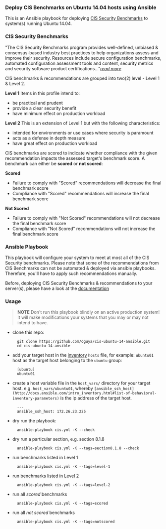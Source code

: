 ### Deploy CIS Benchmarks on Ubuntu 14.04 hosts using Ansible

This is an Ansible playbook for deploying [CIS Security Benchmarks](http://benchmarks.cisecurity.org/) to system(s) running Ubuntu 14.04.

### CIS Security Benchmarks
"The CIS Security Benchmarks program provides well-defined, unbiased & consensus-based industry best practices to help organizations assess and improve their security.
Resources include secure configuration benchmarks, automated configuration assessment tools and content, security metrics and security software product certifications..."*[read more](https://benchmarks.cisecurity.org/about/)*

CIS benchmarks & recommendations are grouped into two(2) level - Level 1 & Level 2.

**Level 1**
Items in this profile intend to:
- be practical and prudent
- provide a clear security benefit
- have minimum effect on production workload

**Level 2**
This is an extension of Level 1 but with the following characteristics:
- intended for environments or use cases where security is paramount
- acts as a defense in depth measure
- have great effect on production workload


CIS benchmarks are scored to indicate whether compliance with the given recommendation impacts the assessed target's benchmark score. A benchmark can either be **scored** or **not scored**:

**Scored**
- Failure to comply with "Scored" recommendations will decrease the final benchmark score
- Compliance with "Scored" recommendations will increase the final benchmark score

**Not Scored**
- Failure to comply with "Not Scored" recommendations will not decrease the final benchmark score
- Compliance with "Not Scored" recommendations will not increase the final benchmark score

### Ansible Playbook
This playbook will configure your system to meet at most all of the CIS Security benchmarks. Please note that some of the recommendations from CIS Benchmarks can not be automated & deployed via ansible playbooks. Therefore, you'll have to apply such recommendations manually.

Before, deploying CIS Security Benchmarks & recommendations to your server(s), please have a look at the [documentation](https://benchmarks.cisecurity.org/downloads/show-single/?file=ubuntu1404.100)

### Usage

> **NOTE**
> Don't run this playbook blindly on an active production system! It will make modifications your systems that you may or may not intend to have.

- clone this repo:

        git clone https://github.com/oguya/cis-ubuntu-14-ansible.git
        cd cis-ubuntu-14-ansible

- add your target host in the [inventory](http://docs.ansible.com/intro_inventory.html) `hosts` file, for example: `ubuntu01` host as the target host belonging to the `ubuntu` group:

        [ubuntu]
        ubuntu01

- create a host variable file in the `host_vars/` directory for your target host. e.g. `host_vars/ubuntu01`, whereby `[ansible_ssh_host](http://docs.ansible.com/intro_inventory.html#list-of-behavioral-inventory-parameters)` is the ip address of the target host.

        ---
        ansible_ssh_host: 172.26.23.225

- dry run the playbook:

        ansible-playbook cis.yml -K --check

- dry run a particular section, e.g. section 8.1.8

        ansible-playbook cis.yml -K --tags=section8.1.8 --check

- run benchmarks listed in Level 1

        ansible-playbook cis.yml -K --tags=level-1

- run benchmarks listed in Level 2

        ansible-playbook cis.yml -K --tags=level-2

- run all *scored* benchmarks

        ansible-playbook cis.yml -K --tags=scored

- run all *not scored* benchmarks

        ansible-playbook cis.yml -K --tags=notscored

